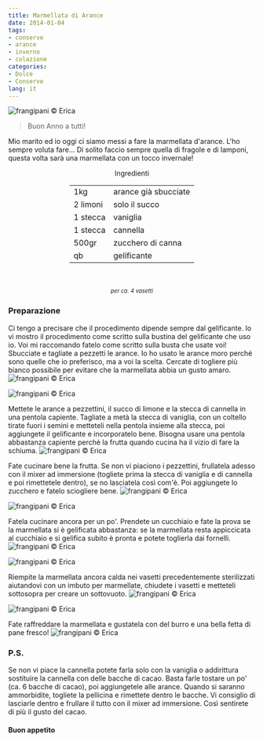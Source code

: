 ```yaml
---
title: Marmellata di Arance
date: 2014-01-04
tags:
- conserve
- arance
- inverno
- colazione
categories:
- Dolce
- Conserve
lang: it
---
```

![](header.jpg "frangipani © Erica")

> Buon Anno a tutti!

Mio marito ed io oggi ci siamo messi a fare la marmellata d'arance. L'ho sempre voluta fare... Di solito faccio sempre quella di fragole e di lamponi, questa volta sarà una marmellata con un tocco invernale!


<div id="wrapper" style="text-align: center">
  <div id="yourdiv" style="display: inline-block;">
    <div class="ingredients">
      <div class="ingredients-title">Ingredienti</div>
      <table>
        <tbody>
          <tr>
            <td>1kg</td>
            <td>arance già sbucciate</td>
          </tr>
          <tr>
            <td>2 limoni</td>
            <td>solo il succo</td>
          </tr>
          <tr>
            <td>1 stecca</td>
            <td>vaniglia</td>
          </tr>
          <tr>
            <td>1 stecca</td>
            <td>cannella</td>
          </tr>
          <tr>
            <td>500gr</td>
            <td>zucchero di canna</td>        
          </tr>
          <tr>
            <td>qb</td>
            <td>gelificante</td>        
          </tr>
        </tbody>
      </table>
      <br></br>
      <i class="pull-right" style="font-size: 80%;">per ca. 4 vasetti</i>
    </div>
  </div>
</div>


<h3>
  <font color="grey">
    <i class="fa-solid fa-gears"></i>
  </font> Preparazione
</h3>

Ci tengo a precisare che il procedimento dipende sempre dal gelificante. Io vi mostro il procedimento come scritto sulla bustina del gelificante che uso io. Voi mi raccomando fatelo come scritto sulla busta che usate voi!
Sbucciate e tagliate a pezzetti le arance. Io ho usato le arance moro perché sono quelle che io preferisco, ma a voi la scelta. Cercate di togliere più bianco possibile per evitare che la marmellata abbia un gusto amaro.
![](sbucciate.jpg "frangipani © Erica")

![](pezzetti.jpg "frangipani © Erica")

Mettete le arance a pezzettini, il succo di limone e la stecca di cannella in una pentola capiente. Tagliate a metà la stecca di vaniglia, con un coltello tirate fuori i semini e metteteli nella pentola insieme alla stecca, poi aggiungete il gelificante e incorporatelo bene. Bisogna usare una pentola abbastanza capiente perché la frutta quando cucina ha il vizio di fare la schiuma.
![](pentola.jpg "frangipani © Erica")

Fate cucinare bene la frutta. Se non vi piaciono i pezzettini, frullatela adesso con il mixer ad immersione (togliete prima la stecca di vaniglia e di cannella e poi rimettetele dentro), se no lasciatela così com'è. Poi aggiungete lo zucchero e fatelo sciogliere bene.
![](cucinare.jpg "frangipani © Erica")

![](zucchero.jpg "frangipani © Erica")

Fatela cucinare ancora per un po'. Prendete un cucchiaio e fate la prova se la marmellata si è gelificata abbastanza: se la marmellata resta appiccicata al cucchiaio e si gelifica subito è pronta e potete toglierla dai fornelli.
![](gelificata.jpg "frangipani © Erica")

![](cotta.jpg "frangipani © Erica")

Riempite la marmellata ancora calda nei vasetti precedentemente sterilizzati aiutandovi con un imbuto per marmellate, chiudete i vasetti e metteteli sottosopra per creare un sottovuoto.
![](imbuto.jpg "frangipani © Erica")

![](vasetti.jpg "frangipani © Erica")

Fate raffreddare la marmellata e gustatela con del burro e una bella fetta di pane fresco!
![](risultato.jpg "frangipani © Erica")


<h3>
  <font color="#FFCC00">
    <i class="fa-regular fa-lightbulb"></i>
  </font> P.S.
</h3>


Se non vi piace la cannella potete farla solo con la vaniglia o addirittura sostituire la cannella con delle bacche di cacao. Basta farle tostare un po' (ca. 6 bacche di cacao), poi aggiungetele alle arance. Quando si saranno ammorbidite, togliete la pellicina e rimettete dentro le bacche. Vi consiglio di lasciarle dentro e frullare il tutto con il mixer ad immersione. Così sentirete di più il gusto del cacao.

<h4>Buon appetito
  <font color="red">
    <i class="fa-regular fa-face-smile"></i>
  </font>
</h4>